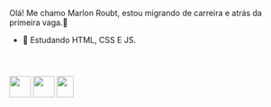 Olá! Me chamo Marlon Roubt, estou migrando de carreira e atrás da primeira vaga.👋

- 🌱 Estudando HTML, CSS E JS.
##
 <div>
   <header>
       <link rel="stylesheet" href="https://cdn.jsdelivr.net/gh/devicons/devicon@v2.15.1/devicon.min.css">
   </header>
   <img src="https://cdn.jsdelivr.net/gh/devicons/devicon/icons/html5/html5-original-wordmark.svg" height="38" width="38" />
   <img src="https://cdn.jsdelivr.net/gh/devicons/devicon/icons/css3/css3-original-wordmark.svg" height="38" width="38" />
   <img src="https://cdn.jsdelivr.net/gh/devicons/devicon/icons/javascript/javascript-original.svg" height="38" width="30"/>
 </div>
 
##
 
          
